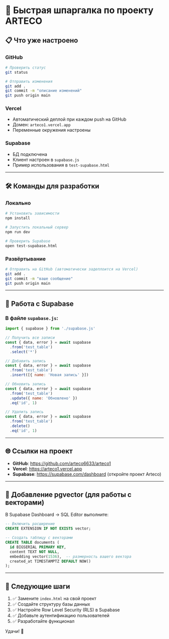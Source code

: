 # 🚀 Быстрая шпаргалка по проекту ARTECO

## 📋 Что уже настроено

### GitHub
```bash
# Проверить статус
git status

# Отправить изменения
git add .
git commit -m "описание изменений"
git push origin main
```

### Vercel
- Автоматический деплой при каждом push на GitHub
- Домен: `arteco1.vercel.app`
- Переменные окружения настроены

### Supabase
- БД подключена
- Клиент настроен в `supabase.js`
- Пример использования в `test-supabase.html`

---

## 🛠 Команды для разработки

### Локально
```bash
# Установить зависимости
npm install

# Запустить локальный сервер
npm run dev

# Проверить Supabase
open test-supabase.html
```

### Развёртывание
```bash
# Отправить на GitHub (автоматически задеплоится на Vercel)
git add .
git commit -m "ваше сообщение"
git push origin main
```

---

## 💾 Работа с Supabase

### В файле `supabase.js`:
```javascript
import { supabase } from './supabase.js'

// Получить все записи
const { data, error } = await supabase
  .from('test_table')
  .select('*')

// Добавить запись
const { data, error } = await supabase
  .from('test_table')
  .insert([{ name: 'Новая запись' }])

// Обновить запись
const { data, error } = await supabase
  .from('test_table')
  .update({ name: 'Обновлено' })
  .eq('id', 1)

// Удалить запись
const { data, error } = await supabase
  .from('test_table')
  .delete()
  .eq('id', 1)
```

---

## 🌐 Ссылки на проект

- **GitHub**: https://github.com/arteco6633/arteco1
- **Vercel**: https://arteco1.vercel.app
- **Supabase**: https://supabase.com/dashboard (откройте проект Arteco)

---

## 🔧 Добавление pgvector (для работы с векторами)

В Supabase Dashboard → SQL Editor выполните:
```sql
-- Включить расширение
CREATE EXTENSION IF NOT EXISTS vector;

-- Создать таблицу с векторами
CREATE TABLE documents (
  id BIGSERIAL PRIMARY KEY,
  content TEXT NOT NULL,
  embedding vector(1536),  -- размерность вашего вектора
  created_at TIMESTAMPTZ DEFAULT NOW()
);
```

---

## 📝 Следующие шаги

1. ✅ Замените `index.html` на свой проект
2. ✅ Создайте структуру базы данных
3. ✅ Настройте Row Level Security (RLS) в Supabase
4. ✅ Добавьте аутентификацию пользователей
5. ✅ Разработайте функционал

Удачи! 🎉


